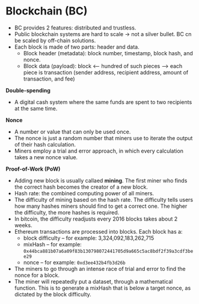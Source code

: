 # Blockchain (BC)
- BC provides 2 features: distributed and trustless.
- Public blockchain systems are hard to scale -> not a silver bullet. BC cn be scaled by off-chain solutions.
- Each block is made of two parts: header and data.
    - Block header (metadata): block number, timestamp, block hash, and nonce.
    - Block data (payload): block <-- hundred of such pieces --> each piece is transaction  (sender address, recipient address, amount of transaction, and fee)

__Double-spending__
- A digital cash system where the same funds are spent to two recipients at the same time.

__Nonce__
- A number or value that can only be used once.
- The nonce is just a random number that miners use to iterate the output of their hash calculation.
- Miners employ a trial and error approach, in which every calculation takes a new nonce value.

__Proof-of-Work (PoW)__
- Adding new block is usually callaed __mining__. The first miner who finds the correct hash becomes the creator of a new block.
- Hash rate: the combined computing power of all miners.
- The difficulty of mining based on the hash rate. The difficulty tells users how many hashes miners should find to get a correct one. The higher the difficulty, the more hashes is required.
- In bitcoin, the difficulty readjusts every 2016 blocks takes about 2 weeks.
- Ethereum transactions are processed into blocks. Each block has a:
    - block difficulty – for example: 3,324,092,183,262,715
    - mixHash – for example: `0x44bca881b07a6a09f83b130798072441705d9a665c5ac8bdf2f39a3cdf3bee29`
    - nonce – for example: `0xd3ee432b4fb3d26b`
- The miners to go through an intense race of trial and error to find the nonce for a block.
- The miner will repeatedly put a dataset, through a mathematical function. This is to generate a mixHash that is below a target nonce, as dictated by the block difficulty.
